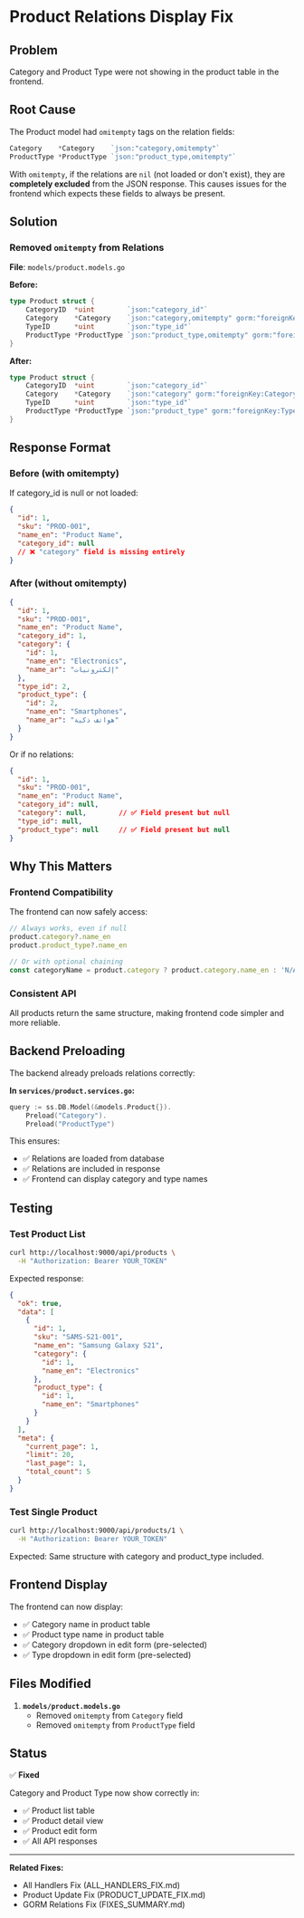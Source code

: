 # Product Relations Display Fix

## Problem
Category and Product Type were not showing in the product table in the frontend.

## Root Cause
The Product model had `omitempty` tags on the relation fields:
```go
Category    *Category    `json:"category,omitempty"`
ProductType *ProductType `json:"product_type,omitempty"`
```

With `omitempty`, if the relations are `nil` (not loaded or don't exist), they are **completely excluded** from the JSON response. This causes issues for the frontend which expects these fields to always be present.

## Solution

### Removed `omitempty` from Relations
**File**: `models/product.models.go`

**Before:**
```go
type Product struct {
    CategoryID  *uint        `json:"category_id"`
    Category    *Category    `json:"category,omitempty" gorm:"foreignKey:CategoryID"`
    TypeID      *uint        `json:"type_id"`
    ProductType *ProductType `json:"product_type,omitempty" gorm:"foreignKey:TypeID"`
}
```

**After:**
```go
type Product struct {
    CategoryID  *uint        `json:"category_id"`
    Category    *Category    `json:"category" gorm:"foreignKey:CategoryID"`
    TypeID      *uint        `json:"type_id"`
    ProductType *ProductType `json:"product_type" gorm:"foreignKey:TypeID"`
}
```

## Response Format

### Before (with omitempty)
If category_id is null or not loaded:
```json
{
  "id": 1,
  "sku": "PROD-001",
  "name_en": "Product Name",
  "category_id": null
  // ❌ "category" field is missing entirely
}
```

### After (without omitempty)
```json
{
  "id": 1,
  "sku": "PROD-001",
  "name_en": "Product Name",
  "category_id": 1,
  "category": {
    "id": 1,
    "name_en": "Electronics",
    "name_ar": "إلكترونيات"
  },
  "type_id": 2,
  "product_type": {
    "id": 2,
    "name_en": "Smartphones",
    "name_ar": "هواتف ذكية"
  }
}
```

Or if no relations:
```json
{
  "id": 1,
  "sku": "PROD-001",
  "name_en": "Product Name",
  "category_id": null,
  "category": null,        // ✅ Field present but null
  "type_id": null,
  "product_type": null     // ✅ Field present but null
}
```

## Why This Matters

### Frontend Compatibility
The frontend can now safely access:
```javascript
// Always works, even if null
product.category?.name_en
product.product_type?.name_en

// Or with optional chaining
const categoryName = product.category ? product.category.name_en : 'N/A';
```

### Consistent API
All products return the same structure, making frontend code simpler and more reliable.

## Backend Preloading

The backend already preloads relations correctly:

**In `services/product.services.go`:**
```go
query := ss.DB.Model(&models.Product{}).
    Preload("Category").
    Preload("ProductType")
```

This ensures:
- ✅ Relations are loaded from database
- ✅ Relations are included in response
- ✅ Frontend can display category and type names

## Testing

### Test Product List
```bash
curl http://localhost:9000/api/products \
  -H "Authorization: Bearer YOUR_TOKEN"
```

Expected response:
```json
{
  "ok": true,
  "data": [
    {
      "id": 1,
      "sku": "SAMS-S21-001",
      "name_en": "Samsung Galaxy S21",
      "category": {
        "id": 1,
        "name_en": "Electronics"
      },
      "product_type": {
        "id": 1,
        "name_en": "Smartphones"
      }
    }
  ],
  "meta": {
    "current_page": 1,
    "limit": 20,
    "last_page": 1,
    "total_count": 5
  }
}
```

### Test Single Product
```bash
curl http://localhost:9000/api/products/1 \
  -H "Authorization: Bearer YOUR_TOKEN"
```

Expected: Same structure with category and product_type included.

## Frontend Display

The frontend can now display:
- ✅ Category name in product table
- ✅ Product type name in product table
- ✅ Category dropdown in edit form (pre-selected)
- ✅ Type dropdown in edit form (pre-selected)

## Files Modified

1. **`models/product.models.go`**
   - Removed `omitempty` from `Category` field
   - Removed `omitempty` from `ProductType` field

## Status

✅ **Fixed**

Category and Product Type now show correctly in:
- ✅ Product list table
- ✅ Product detail view
- ✅ Product edit form
- ✅ All API responses

---

**Related Fixes:**
- All Handlers Fix (ALL_HANDLERS_FIX.md)
- Product Update Fix (PRODUCT_UPDATE_FIX.md)
- GORM Relations Fix (FIXES_SUMMARY.md)
